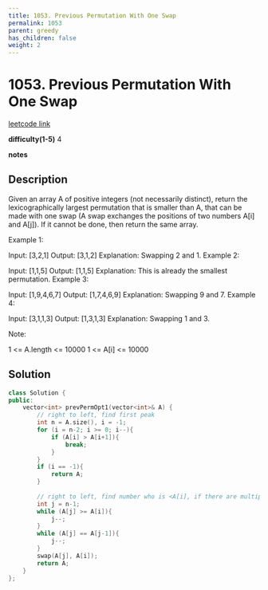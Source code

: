 ```yaml
---
title: 1053. Previous Permutation With One Swap
permalink: 1053
parent: greedy
has_children: false
weight: 2
---
```

# 1053. Previous Permutation With One Swap
[leetcode link](https://leetcode.com/problems/previous-permutation-with-one-swap/)

**difficulty(1-5)** 
4

**notes**   


## Description
Given an array A of positive integers (not necessarily distinct), return the lexicographically largest permutation that is smaller than A, that can be made with one swap (A swap exchanges the positions of two numbers A[i] and A[j]).  If it cannot be done, then return the same array.

 

Example 1:

Input: [3,2,1]
Output: [3,1,2]
Explanation: Swapping 2 and 1.
Example 2:

Input: [1,1,5]
Output: [1,1,5]
Explanation: This is already the smallest permutation.
Example 3:

Input: [1,9,4,6,7]
Output: [1,7,4,6,9]
Explanation: Swapping 9 and 7.
Example 4:

Input: [3,1,1,3]
Output: [1,3,1,3]
Explanation: Swapping 1 and 3.
 

Note:

1 <= A.length <= 10000
1 <= A[i] <= 10000

## Solution
```c++
class Solution {
public:
    vector<int> prevPermOpt1(vector<int>& A) {
        // right to left, find first peak
        int n = A.size(), i = -1;
        for (i = n-2; i >= 0; i--){
            if (A[i] > A[i+1]){
                break;
            }
        }
        if (i == -1){
            return A; 
        } 
        
        // right to left, find number who is <A[i], if there are multiple, find left most one. 
        int j = n-1; 
        while (A[j] >= A[i]){
            j--;
        }
        while (A[j] == A[j-1]){
            j--;
        }
        swap(A[j], A[i]);
        return A;        
    }
};
```

